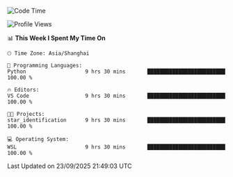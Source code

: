 <!--START_SECTION:waka-->
![Code Time](http://img.shields.io/badge/Code%20Time-3%2C127%20hrs%2039%20mins-blue)

![Profile Views](http://img.shields.io/badge/Profile%20Views-10-blue)

📊 **This Week I Spent My Time On** 

```text
🕑︎ Time Zone: Asia/Shanghai

💬 Programming Languages: 
Python                   9 hrs 30 mins       █████████████████████████   100.00 % 

🔥 Editors: 
VS Code                  9 hrs 30 mins       █████████████████████████   100.00 % 

🐱‍💻 Projects: 
star_identification      9 hrs 30 mins       █████████████████████████   100.00 % 

💻 Operating System: 
WSL                      9 hrs 30 mins       █████████████████████████   100.00 % 
```


 Last Updated on 23/09/2025 21:49:03 UTC
<!--END_SECTION:waka-->